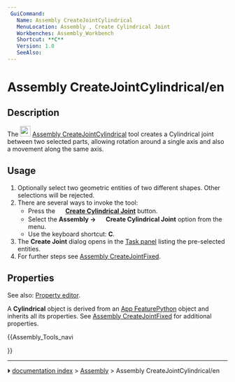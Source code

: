 ```yaml
---
 GuiCommand:
   Name: Assembly CreateJointCylindrical
   MenuLocation: Assembly , Create Cylindrical Joint
   Workbenches: Assembly_Workbench
   Shortcut: **C**
   Version: 1.0
   SeeAlso: 
---
```


# Assembly CreateJointCylindrical/en

## Description

The <img alt="" src=images/Assembly_CreateJointCylindrical.svg  style="width:24px;"> [Assembly CreateJointCylindrical](Assembly_CreateJointCylindrical.md) tool creates a Cylindrical joint between two selected parts, allowing rotation around a single axis and also a movement along the same axis.

## Usage

1.  Optionally select two geometric entities of two different shapes. Other selections will be rejected.
2.  There are several ways to invoke the tool:
    -   Press the **<img src="images/Assembly_CreateJointCylindrical.svg" width=16px> [Create Cylindrical Joint](Assembly_CreateJointCylindrical.md)** button.
    -   Select the **Assembly → <img src="images/Assembly_CreateJointCylindrical.svg" width=16px> Create Cylindrical Joint** option from the menu.
    -   Use the keyboard shortcut: **C**.
3.  The **Create Joint** dialog opens in the [Task panel](Task_panel.md) listing the pre-selected entities.
4.  For further steps see [Assembly CreateJointFixed](Assembly_CreateJointFixed#Usage.md).

## Properties

See also: [Property editor](Property_editor.md).

A **Cylindrical** object is derived from an [App FeaturePython](App_FeaturePython.md) object and inherits all its properties. See [Assembly CreateJointFixed](Assembly_CreateJointFixed#Properties.md) for additional properties.





{{Assembly_Tools_navi

}}



---
⏵ [documentation index](../README.md) > [Assembly](Assembly_Workbench.md) > Assembly CreateJointCylindrical/en
